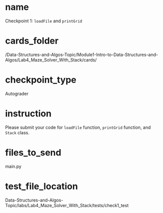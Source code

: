 # name
Checkpoint 1: `loadFile` and `printGrid`

# cards_folder
/Data-Structures-and-Algos-Topic/Module1-Intro-to-Data-Structures-and-Algos/Lab4_Maze_Solver_With_Stack/cards/

# checkpoint_type
Autograder

# instruction
Please submit your code for `loadFile` function, `printGrid` function, and `Stack` class.

# files_to_send
main.py

# test_file_location
Data-Structures-and-Algos-Topic/labs/Lab4_Maze_Solver_With_Stack/tests/check1_test
